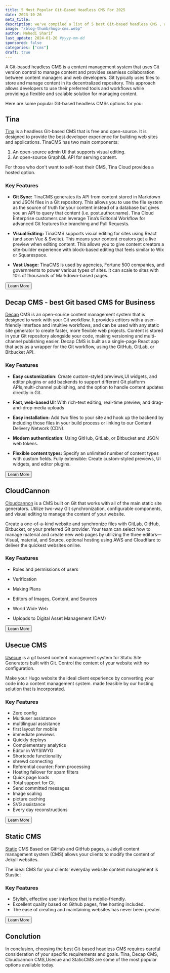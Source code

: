 ```yaml
---
title: 5 Most Popular Git-Based Headless CMS For 2025
date: 2023-10-26
meta_title:
description: we've compiled a list of 5 best Git-based headless CMS , along with key features, benefits, disadvantages, and pricing. So that you can easily choose the best Git based cms.
image: "/blog-thumb/hugo-cms.webp"
author: Mehedi Sharif
last_update: 2024-01-20 #yyyy-mm-dd
sponsored: false
categories: ["cms"]
draft: true
---
```


<Toc level="h2" />

A Git-based headless CMS is a content management system that uses Git version control to manage content and provides seamless collaboration between content managers and web developers. Git typically uses files to store and manage content in its decentralized repository. This approach allows developers to use their preferred tools and workflows while providing a flexible and scalable solution for managing content.

Here are some popular Git-based headless CMSs options for you:

## Tina

<Mockup src="/blog/tina.webp" alt="tina cms"/>

<A href="https://tina.io/">Tina</A>  is a headless Git-based CMS that is free and open-source. It is designed to provide the best developer experience for building web sites and applications. TinaCMS has two main components:

1. An open-source admin UI that supports visual editing.
2. An open-source GraphQL API for serving content.

For those who don't want to self-host their CMS, Tina Cloud provides a hosted option.

### Key Features

- **Git Sync:** TinaCMS generates its API from content stored in Markdown and JSON files in a Git repository. This allows you to use the file system as the source of truth for your content instead of a database but gives you an API to query that content (i.e. post.author.name). Tina Cloud Enterprise customers can leverage Tina’s Editorial Workflow for advanced Git features like branching and Pull Requests.

- **Visual Editing:** TinaCMS supports visual editing for sites using React (and soon Vue & Svelte). This means your content creators get a live preview when editing content. This allows you to give content creators a site-builder experience with block-based editing that feels similar to Wix or Squarespace.

- **Vast Usage:** TinaCMS is used by agencies, Fortune 500 companies, and governments to power various types of sites. It can scale to sites with 10’s of thousands of Markdown-based pages.

<Button href="https://tina.io/">Learn More</Button>

## Decap CMS - best Git based CMS for Business

<Mockup src="/blog/decap-cms.webp" alt="decap - Best open source headless CMS"/>
<A href="https://decapcms.org/">Decap</A> CMS is an open-source content management system that is designed to work with your Git workflow. It provides editors with a user-friendly interface and intuitive workflows, and can be used with any static site generator to create faster, more flexible web projects. Content is stored in your Git repository alongside your code, making versioning and multi-channel publishing easier. Decap CMS is built as a single-page React app that acts as a wrapper for the Git workflow, using the GitHub, GitLab, or Bitbucket API.

### Key Features

- **Easy customization:** Create custom-styled previews,UI widgets, and editor plugins or add backends to support different Git platform APIs,multi-channel publishing, and the option to handle content updates directly in Git.

- **Fast, web-based UI:** With rich-text editing, real-time preview, and drag-and-drop media uploads

- **Easy installation:** Add two files to your site and hook up the backend by including those files in your build process or linking to our Content Delivery Network (CDN).

- **Modern authentication:** Using GitHub, GitLab, or Bitbucket and JSON web tokens.

- **Flexible content types:** Specify an unlimited number of content types with custom fields.
Fully extensible: Create custom-styled previews, UI widgets, and editor plugins.

<Button href="https://decapcms.org/docs/hugo/">Learn More</Button>

## CloudCannon

<Mockup src="/blog/cloudcannon.webp" alt="Cloudcannon cms"/>

<A href="https://cloudcannon.com/">Cloudcannon</A> is a CMS built on Git that works with all of the main static site generators. Utilize two-way Git synchronization, configurable components, and visual editing to manage the content of your website.

Create a one-of-a-kind website and synchronize files with GitLab, GitHub, Bitbucket, or your preferred Git provider. Your team can select how to manage material and create new web pages by utilizing the three editors—Visual, material, and Source. optional hosting using AWS and Cloudflare to deliver the quickest websites online.

### Key Features

- Roles and permissions of users

- Verification

- Making Plans

- Editors of Images, Content, and Sources

- World Wide Web

- Uploads to Digital Asset Management (DAM)

<Button href="https://cloudcannon.com/">Learn More</Button>

## Usecue CMS

<Mockup src="/blog/Usecue CMS .webp" alt="usecue cms"/>

<A href="https://cms.usecue.com/">Usecue</A> is a git based content management system for Static Site Generators built with Git. Control the content of your website with no configuration.

Make your Hugo website the ideal client experience by converting your code into a content management system. made feasible by our hosting solution that is incorporated.

### Key Features

- Zero config
- Multiuser assistance
- multilingual assistance
- first layout for mobile
- immediate previews
- Quickly deploys
- Complementary analytics
- Editor in WYSIWYG
- Shortcode functionality
- shrewd connecting
- Referential counter: Form processing
- Hosting failover for spam filters
- Quick page loads
- Total support for Git
- Send committed messages
- Image scaling
- picture caching
- SVG assistance
- Every day reconstructions

<Button href="https://cms.usecue.com/">Learn More</Button>

## Static CMS

<Mockup src="/blog/Static-CMS.webp" alt="usecue cms"/>

<A href="https://www.staticcms.org/">Static</A> CMS Based on GitHub and GitHub pages, a Jekyll content management system (CMS) allows your clients to modify the content of Jekyll websites.

The ideal CMS for your clients' everyday website content management is Stastic:

### Key Features

- Stylish, effective user interface that is mobile-friendly.
- Excellent quality based on Github pages, free hosting included.
- The ease of creating and maintaining websites has never been greater.

<Button href="https://www.staticcms.org/">Learn More</Button>

## Conclution

In conclusion, choosing the best Git-based headless CMS requires careful consideration of your specific requirements and goals. Tina, Decap CMS, Cloudcannon CMS,Usecue and StaticCMS are some of the most popular options available today.
